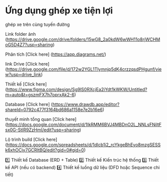 # Ứng dụng ghép xe tiện lợi
ghép xe trên cùng tuyến đường

Link folder ảnh (https://drive.google.com/drive/folders/15wG8_2a0kdW6wWH11o8rjWCHMoG5D4Z7?usp=sharing)

Phân tích [Click here] (https://app.diagrams.net/)

link Drive [Click here] (https://drive.google.com/file/d/172w2YGL1TIymnjp5dK4crzzqsdPHgunf/view?usp=drive_link)

Thiết kế [Click here] (https://www.figma.com/design/Sg9lS0RXcjEa2iYdt1kWKW/Untitled?m=auto&t=gszmFX7h7oprxAk2-6)

Database [Click here] (https://www.drawdb.app/editor?shareId=0792c477f3164bd686a1158e7e2b16e6)

thuyết minh tổng quan [Click here] (https://docs.google.com/document/d/1IkRMM6BVJ4MBDnO2L_NNLsFNiltFsx0G-StIR9ZzHmI/edit?usp=sharing)

Lộ trình build [Click here] (https://docs.google.com/spreadsheets/d/1dlcb1i2_rcYkgeBhEyo8mzgSESSk6xhOCjy7GCRltBQ/edit?gid=0#gid=0)

1️⃣ Thiết kế Database (ERD + Table)
2️⃣ Thiết kế Kiến trúc hệ thống
3️⃣ Thiết kế API (nếu có backend)
4️⃣ Thiết kế luồng dữ liệu (DFD hoặc Sequence chi tiết)
